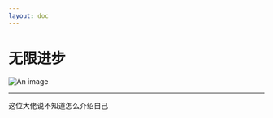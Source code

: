 ```yaml
---
layout: doc
---
```

# 无限进步
![An image](http://q1.qlogo.cn/g?b=qq&nk=2116277521&s=160)
_________________
这位大佬说不知道怎么介绍自己